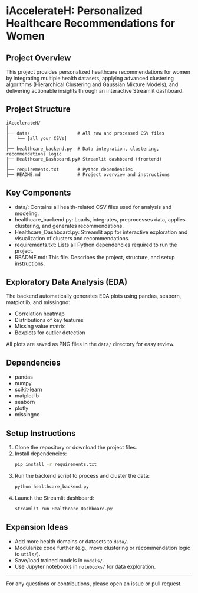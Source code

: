 # iAccelerateH: Personalized Healthcare Recommendations for Women

## Project Overview
This project provides personalized healthcare recommendations for women by integrating multiple health datasets, applying advanced clustering algorithms (Hierarchical Clustering and Gaussian Mixture Models), and delivering actionable insights through an interactive Streamlit dashboard.

## Project Structure

```
iAccelerateH/
│
├── data/                  # All raw and processed CSV files
│   └── [all your CSVs]
│
├── healthcare_backend.py  # Data integration, clustering, recommendations logic
├── Healthcare_Dashboard.py# Streamlit dashboard (frontend)
│
├── requirements.txt       # Python dependencies
├── README.md              # Project overview and instructions
```

## Key Components
- data/: Contains all health-related CSV files used for analysis and modeling.
- healthcare_backend.py: Loads, integrates, preprocesses data, applies clustering, and generates recommendations.
- Healthcare_Dashboard.py: Streamlit app for interactive exploration and visualization of clusters and recommendations.
- requirements.txt: Lists all Python dependencies required to run the project.
- README.md: This file. Describes the project, structure, and setup instructions.

## Exploratory Data Analysis (EDA)
The backend automatically generates EDA plots using pandas, seaborn, matplotlib, and missingno:
- Correlation heatmap
- Distributions of key features
- Missing value matrix
- Boxplots for outlier detection

All plots are saved as PNG files in the `data/` directory for easy review.

## Dependencies
- pandas
- numpy
- scikit-learn
- matplotlib
- seaborn
- plotly
- missingno

## Setup Instructions
1. Clone the repository or download the project files.
2. Install dependencies:
   ```bash
   pip install -r requirements.txt
   ```
3. Run the backend script to process and cluster the data:
   ```bash
   python healthcare_backend.py
   ```
4. Launch the Streamlit dashboard:
   ```bash
   streamlit run Healthcare_Dashboard.py
   ```

## Expansion Ideas
- Add more health domains or datasets to `data/`.
- Modularize code further (e.g., move clustering or recommendation logic to `utils/`).
- Save/load trained models in `models/`.
- Use Jupyter notebooks in `notebooks/` for data exploration.

---
For any questions or contributions, please open an issue or pull request.
